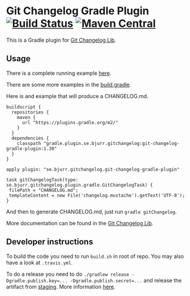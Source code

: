 # Git Changelog Gradle Plugin [![Build Status](https://travis-ci.org/tomasbjerre/git-changelog-gradle-plugin.svg?branch=master)](https://travis-ci.org/tomasbjerre/git-changelog-gradle-plugin) [![Maven Central](https://maven-badges.herokuapp.com/maven-central/se.bjurr.gitchangelog/git-changelog-gradle-plugin/badge.svg)](https://maven-badges.herokuapp.com/maven-central/se.bjurr.gitchangelog/git-changelog-gradle-plugin)

This is a Gradle plugin for [Git Changelog Lib](https://github.com/tomasbjerre/git-changelog-lib).

## Usage ##
There is a complete running example [here](https://github.com/tomasbjerre/git-changelog-gradle-plugin/tree/master/git-changelog-gradle-plugin-example).

There are some more examples in the [build.gradle](https://github.com/tomasbjerre/git-changelog-gradle-plugin/blob/master/git-changelog-gradle-plugin-example/build.gradle).

Here is and example that will produce a CHANGELOG.md.

```
buildscript {
  repositories {
    maven {
      url "https://plugins.gradle.org/m2/"
    }
  }
  dependencies {
    classpath "gradle.plugin.se.bjurr.gitchangelog:git-changelog-gradle-plugin:1.30"
  }
}

apply plugin: "se.bjurr.gitchangelog.git-changelog-gradle-plugin"

task gitChangelogTask(type: se.bjurr.gitchangelog.plugin.gradle.GitChangelogTask) {
 filePath = "CHANGELOG.md";
 templateContent = new File('changelog.mustache').getText('UTF-8');
}
```

And then to generate CHANGELOG.md, just run `gradle gitChangelog`.

More documentation can be found in the [Git Changelog Lib](https://github.com/tomasbjerre/git-changelog-lib).

## Developer instructions

To build the code you need to run `build.sh` in root of repo. You may also have a look at `.travis.yml`.

To do a release you need to do `./gradlew release -Dgradle.publish.key=... -Dgradle.publish.secret=...` and release the artifact from [staging](https://oss.sonatype.org/#stagingRepositories). More information [here](http://central.sonatype.org/pages/releasing-the-deployment.html).
